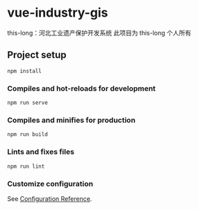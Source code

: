 # vue-industry-gis

this-long：河北工业遗产保护开发系统 此项目为 this-long 个人所有

## Project setup

```
npm install
```

### Compiles and hot-reloads for development

```
npm run serve
```

### Compiles and minifies for production

```
npm run build
```

### Lints and fixes files

```
npm run lint
```

### Customize configuration

See [Configuration Reference](https://cli.vuejs.org/config/).
